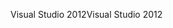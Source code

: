 <span data-ttu-id="cf335-101">Visual Studio 2012</span><span class="sxs-lookup"><span data-stu-id="cf335-101">Visual Studio 2012</span></span>